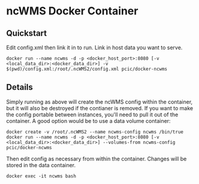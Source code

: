 # ncWMS Docker Container

## Quickstart

Edit config.xml then link it in to run. Link in host data you want to serve.

    docker run --name ncwms -d -p <docker_host_port>:8080 [-v <local_data_dir>:<docker_data_dir>] -v $(pwd)/config.xml:/root/.ncWMS2/config.xml pcic/docker-ncwms

## Details

Simply running as above will create the ncWMS config within the container, but it will also be destroyed if the contianer is removed. If you want to make the config portable between instances, you'll need to pull it out of the container. A good option would be to use a data volume container:

    docker create -v /root/.ncWMS2 --name ncwms-config ncwms /bin/true
    docker run --name ncwms -d -p <docker_host_port>:8080 [-v <local_data_dir>:<docker_data_dir>] --volumes-from ncwms-config pcic/docker-ncwms

Then edit config as necessary from within the container. Changes will be stored in the data container.

    docker exec -it ncwms bash
